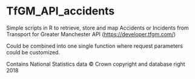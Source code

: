 # TfGM_API_accidents

Simple scripts in R to retrieve, store and map Accidents or Incidents from Transport for Greater Manchester API (https://developer.tfgm.com/)

Could be combined into one single function where request parameters could be customized. 

Contains National Statistics data © Crown copyright and database right 2018

